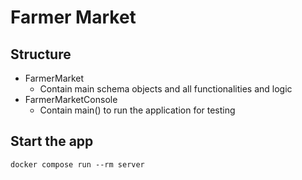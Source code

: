 # Farmer Market

## Structure

- FarmerMarket
  - Contain main schema objects and all functionalities and logic
- FarmerMarketConsole
  - Contain main() to run the application for testing

## Start the app

```
docker compose run --rm server
```
